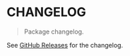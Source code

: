 # CHANGELOG

> Package changelog.

See [GitHub Releases](https://github.com/stdlib-js/constants-float16-max/releases) for the changelog.